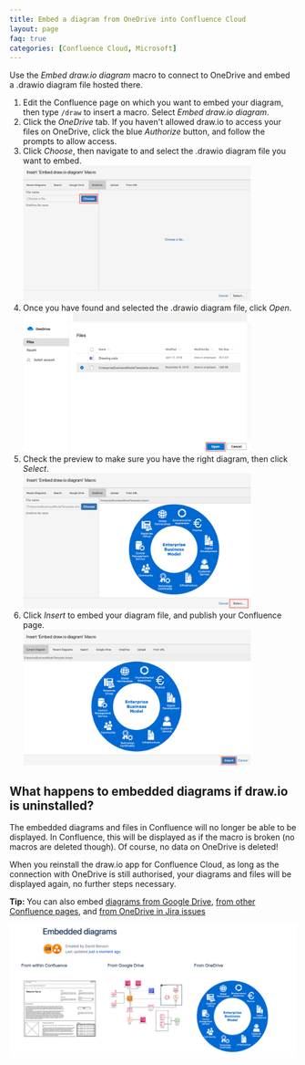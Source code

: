 ```yaml
---
title: Embed a diagram from OneDrive into Confluence Cloud
layout: page
faq: true
categories: [Confluence Cloud, Microsoft]
---
```


Use the _Embed draw.io diagram_ macro to connect to OneDrive and embed a .drawio diagram file hosted there.

1. Edit the Confluence page on which you want to embed your diagram, then type ``/draw`` to insert a macro. Select _Embed draw.io diagram_.
2. Click the _OneDrive_ tab. If you haven't allowed draw.io to access your files on OneDrive, click the blue _Authorize_ button, and follow the prompts to allow access.
3. Click _Choose_, then navigate to and select the .drawio diagram file you want to embed.
<br /><img src="/assets/img/blog/choose-diagram-onedrive-confluence-cloud.png" style="width=100%;max-width:400px;height:auto;" alt="Click Choose to look for the .drawio diagram file in your OneDrive account">
4. Once you have found and selected the .drawio diagram file, click _Open_.
<br /><img src="/assets/img/blog/select-diagram-onedrive-confluence-cloud.png" style="width=100%;max-width:400px;height:auto;" alt="Select the .drawio diagram file in your OneDrive account">
5. Check the preview to make sure you have the right diagram, then click _Select_.
<br /><img src="/assets/img/blog/select-preview-onedrive-confluence-cloud.png" style="width=100%;max-width:400px;height:auto;" alt="Check the preview of your diagram file on OneDrive">
6. Click _Insert_ to embed your diagram file, and publish your Confluence page.
<br /><img src="/assets/img/blog/insert-onedrive-confluence-cloud.png" style="width=100%;max-width:400px;height:auto;" alt="Click Insert to embed the diagram file from your OneDrive account into your Confluence Cloud page">

## What happens to embedded diagrams if draw.io is uninstalled?

The embedded diagrams and files in Confluence will no longer be able to be displayed. In Confluence, this will be displayed as if the macro is broken (no macros are deleted though). Of course, no data on OneDrive is deleted!

When you reinstall the draw.io app for Confluence Cloud, as long as the connection with OneDrive is still authorised, your diagrams and files will be displayed again, no further steps necessary.

**Tip:** You can also embed [diagrams from Google Drive](/doc/faq/embed-diagram-googledrive-confluence-cloud.html), [from other Confluence pages](/doc/faq/embed-copy-move-diagrams-confluence-cloud.md), and [from OneDrive in Jira issues](/doc/faq/embed-diagram-onedrive-jira-cloud.html)

<img src="/assets/img/blog/embed-diagrams-confluence-cloud.png" style="max-width:100%;height:auto;" alt="Embedded diagrams in draw.io for Confluence Cloud">
